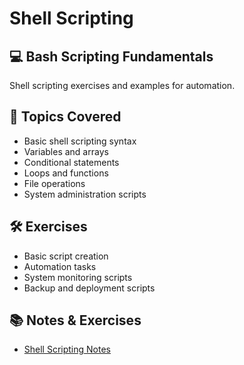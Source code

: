 # Shell Scripting

## 💻 Bash Scripting Fundamentals
Shell scripting exercises and examples for automation.

## 📝 Topics Covered
- Basic shell scripting syntax
- Variables and arrays
- Conditional statements
- Loops and functions
- File operations
- System administration scripts

## 🛠️ Exercises
- Basic script creation
- Automation tasks
- System monitoring scripts
- Backup and deployment scripts

## 📚 Notes & Exercises
- [Shell Scripting Notes](shell-scripting-notes.md)
